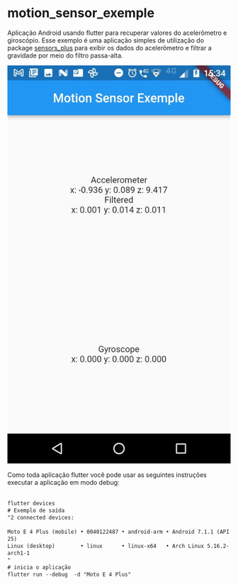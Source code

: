 # motion_sensor_exemple

Aplicação Android usando flutter para recuperar valores do acelerômetro e giroscópio.
Esse exemplo é uma aplicação simples de utilização do package [sensors_plus](https://pub.dev/packages/sensors_plus)
para exibir os dados do acelerômetro e filtrar a gravidade por meio do filtro passa-alta.

![Screenshot.jpg](docs/Screenshot.jpg)


Como toda aplicação flutter você pode usar as seguintes instruções executar a aplicação em modo debug:

```shell

flutter devices
# Exemplo de saída
"2 connected devices:

Moto E 4 Plus (mobile) • 0040122487 • android-arm • Android 7.1.1 (API 25)
Linux (desktop)        • linux      • linux-x64   • Arch Linux 5.16.2-arch1-1
"
# inicia o aplicação
flutter run --debug  -d "Moto E 4 Plus"
```